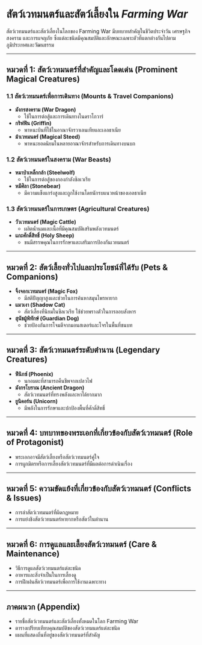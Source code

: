 # สัตว์เวทมนตร์และสัตว์เลี้ยงใน *Farming War*

สัตว์เวทมนตร์และสัตว์เลี้ยงในโลกของ Farming War มีบทบาทสำคัญในชีวิตประจำวัน เศรษฐกิจ สงคราม และการผจญภัย ซึ่งแต่ละชนิดมีคุณสมบัติและลักษณะเฉพาะตัวที่แตกต่างกันไปตามภูมิประเทศและวัฒนธรรม

---

## หมวดที่ 1: สัตว์เวทมนตร์ที่สำคัญและโดดเด่น (Prominent Magical Creatures)

### 1.1 สัตว์เวทมนตร์เพื่อการเดินทาง (Mounts & Travel Companions)
- **มังกรสงคราม (War Dragon)**  
  - ใช้ในการต่อสู้และการเดินทางในดราโกวาร์
- **กริฟฟิน (Griffin)**  
  - พาหนะบินที่ใช้ในอาณาจักรวาเลนเทียและเอลธาเนีย
- **ม้าเวทมนตร์ (Magical Steed)**  
  - พาหนะยอดนิยมในหลายอาณาจักรสำหรับการเดินทางบนบก

### 1.2 สัตว์เวทมนตร์ในสงคราม (War Beasts)
- **หมาป่าเหล็กกล้า (Steelwolf)**  
  - ใช้ในการต่อสู้ของกองกำลังซิลเวเรีย
- **หมีศิลา (Stonebear)**  
  - มีความแข็งแกร่งสูงและถูกใช้งานโดยนักรบแนวหน้าของเอลธาเนีย

### 1.3 สัตว์เวทมนตร์ในการเกษตร (Agricultural Creatures)
- **วัวเวทมนตร์ (Magic Cattle)**  
  - ผลิตน้ำนมและเนื้อที่มีคุณสมบัติเสริมพลังเวทมนตร์
- **แกะศักดิ์สิทธิ์ (Holy Sheep)**  
  - ขนมีสรรพคุณในการรักษาและเสริมการป้องกันเวทมนตร์

---

## หมวดที่ 2: สัตว์เลี้ยงทั่วไปและประโยชน์ที่ได้รับ (Pets & Companions)

- **จิ้งจอกเวทมนตร์ (Magic Fox)**  
  - มีสติปัญญาสูงและช่วยในการค้นหาสมุนไพรหายาก
- **แมวเงา (Shadow Cat)**  
  - สัตว์เลี้ยงที่นิยมในซิลเวเรีย ใช้ช่วยพรางตัวในการลอบสังหาร
- **สุนัขผู้พิทักษ์ (Guardian Dog)**  
  - ช่วยป้องกันการโจมตีจากมอนสเตอร์และโจรในพื้นที่ชนบท

---

## หมวดที่ 3: สัตว์เวทมนตร์ระดับตำนาน (Legendary Creatures)

- **ฟีนิกซ์ (Phoenix)**  
  - นกอมตะที่สามารถคืนชีพจากเปลวไฟ
- **มังกรโบราณ (Ancient Dragon)**  
  - สัตว์เวทมนตร์ที่ทรงพลังและหาได้ยากมาก
- **ยูนิคอร์น (Unicorn)**  
  - มีพลังในการรักษาและปกป้องพื้นที่ศักดิ์สิทธิ์

---

## หมวดที่ 4: บทบาทของพระเอกที่เกี่ยวข้องกับสัตว์เวทมนตร์ (Role of Protagonist)

- พระเอกอาจมีสัตว์เลี้ยงหรือสัตว์เวทมนตร์คู่ใจ
- การผูกมิตรหรือการเลี้ยงสัตว์เวทมนตร์ที่มีผลต่อการดำเนินเรื่อง

---

## หมวดที่ 5: ความขัดแย้งที่เกี่ยวข้องกับสัตว์เวทมนตร์ (Conflicts & Issues)

- การล่าสัตว์เวทมนตร์ที่ผิดกฎหมาย
- การแย่งชิงสัตว์เวทมนตร์หายากหรือสัตว์ในตำนาน

---

## หมวดที่ 6: การดูแลและเลี้ยงสัตว์เวทมนตร์ (Care & Maintenance)

- วิธีการดูแลสัตว์เวทมนตร์แต่ละชนิด
- อาหารและสิ่งจำเป็นในการเลี้ยงดู
- การฝึกฝนสัตว์เวทมนตร์เพื่อการใช้งานเฉพาะทาง

---

## ภาคผนวก (Appendix)

- รายชื่อสัตว์เวทมนตร์และสัตว์เลี้ยงทั้งหมดในโลก Farming War
- ตารางเปรียบเทียบคุณสมบัติของสัตว์เวทมนตร์แต่ละชนิด
- แผนที่แสดงถิ่นที่อยู่ของสัตว์เวทมนตร์ที่สำคัญ

